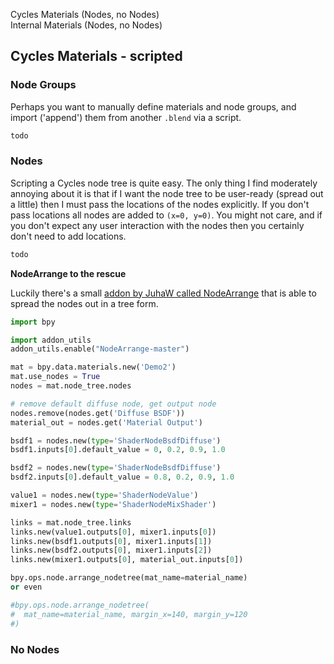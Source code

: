 Cycles Materials (Nodes, no Nodes)  
Internal Materials (Nodes, no Nodes)  

## Cycles Materials - scripted

### Node Groups

Perhaps you want to manually define materials and node groups, and import ('append') them from another `.blend` via a script.
```python
todo

```

### Nodes

Scripting a Cycles node tree is quite easy. The only thing I find moderately annoying about it is that if I want the node tree to be user-ready (spread out a little) then I must pass the locations of the nodes explicitly. If you don't pass locations all nodes are added to `(x=0, y=0)`. You might not care, and if you don't expect any user interaction with the nodes then you certainly don't need to add locations.

```python
todo
```


**NodeArrange to the rescue**  

Luckily there's a small [addon by JuhaW called NodeArrange](https://github.com/JuhaW/NodeArrange) that is able to spread the nodes out in a tree form.

```python
import bpy

import addon_utils
addon_utils.enable("NodeArrange-master")

mat = bpy.data.materials.new('Demo2')
mat.use_nodes = True
nodes = mat.node_tree.nodes 

# remove default diffuse node, get output node
nodes.remove(nodes.get('Diffuse BSDF'))
material_out = nodes.get('Material Output')

bsdf1 = nodes.new(type='ShaderNodeBsdfDiffuse')
bsdf1.inputs[0].default_value = 0, 0.2, 0.9, 1.0

bsdf2 = nodes.new(type='ShaderNodeBsdfDiffuse')
bsdf2.inputs[0].default_value = 0.8, 0.2, 0.9, 1.0

value1 = nodes.new(type='ShaderNodeValue')
mixer1 = nodes.new(type='ShaderNodeMixShader')

links = mat.node_tree.links
links.new(value1.outputs[0], mixer1.inputs[0])
links.new(bsdf1.outputs[0], mixer1.inputs[1])
links.new(bsdf2.outputs[0], mixer1.inputs[2])
links.new(mixer1.outputs[0], material_out.inputs[0])

bpy.ops.node.arrange_nodetree(mat_name=material_name)
or even

#bpy.ops.node.arrange_nodetree(
#  mat_name=material_name, margin_x=140, margin_y=120
#)
```

### No Nodes



